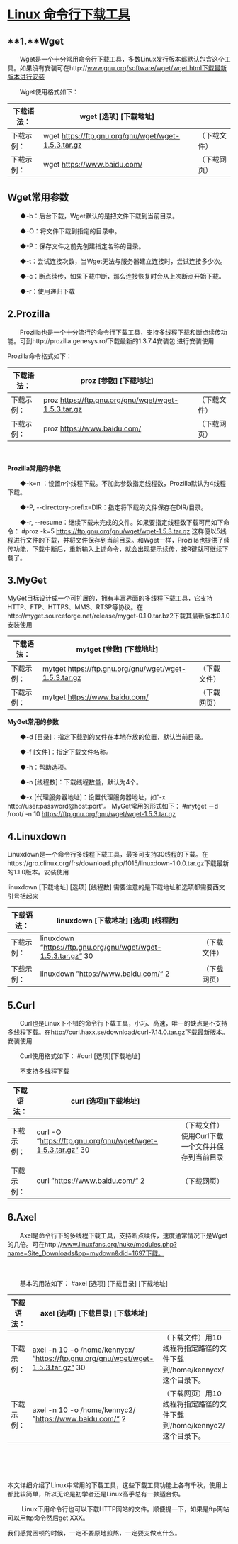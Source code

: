 # [Linux 命令行下载工具](https://www.cnblogs.com/duodmi/articles/9768094.html)

## **1.**Wget

　　Wget是一个十分常用命令行下载工具，多数Linux发行版本都默认包含这个工具。如果没有安装可在http://www.gnu.org/software/wget/wget.html下载最新版本进行安装

　　Wget使用格式如下：　　　　

| 下载语法： | wget [选项] [下载地址]                              |              |
| ---------- | --------------------------------------------------- | ------------ |
| 下载示例： | wget https://ftp.gnu.org/gnu/wget/wget-1.5.3.tar.gz | （下载文件） |
| 下载示例： | wget https://www.baidu.com/                         | （下载网页） |

 

##  

##  

##  

## Wget常用参数

　　◆-b：后台下载，Wget默认的是把文件下载到当前目录。

　　◆-O：将文件下载到指定的目录中。

　　◆-P：保存文件之前先创建指定名称的目录。

　　◆-t：尝试连接次数，当Wget无法与服务器建立连接时，尝试连接多少次。

　　◆-c：断点续传，如果下载中断，那么连接恢复时会从上次断点开始下载。

　　◆-r：使用递归下载

 

## 2.Prozilla

　　Prozilla也是一个十分流行的命令行下载工具，支持多线程下载和断点续传功能。可到http://prozilla.genesys.ro/下载最新的1.3.7.4安装包 进行安装使用

Prozilla命令格式如下：

 

| 下载语法： | proz [参数] [下载地址]                              |              |
| ---------- | --------------------------------------------------- | ------------ |
| 下载示例： | proz https://ftp.gnu.org/gnu/wget/wget-1.5.3.tar.gz | （下载文件） |
| 下载示例： | proz https://www.baidu.com/                         | （下载网页） |

 

 

 

 

　　

 

**Prozilla常用的参数**

　　◆-k=n ：设置n个线程下载。不加此参数指定线程数，Prozilla默认为4线程下载。

　　◆-P, --directory-prefix=DIR：指定将下载的文件保存在DIR/目录。

　　◆-r, --resume：继续下载未完成的文件。如果要指定线程数下载可用如下命令： #proz -k=5 https://ftp.gnu.org/gnu/wget/wget-1.5.3.tar.gz 这样便以5线程进行文件的下载，并将文件保存到当前目录。和Wget一样，Prozilla也提供了续传功能，下载中断后，重新输入上述命令，就会出现提示续传，按R键就可继续下载了。

 

## 3.MyGet

MyGet目标设计成一个可扩展的，拥有丰富界面的多线程下载工具，它支持HTTP、FTP、HTTPS、MMS、RTSP等协议。在http://myget.sourceforge.net/release/myget-0.1.0.tar.bz2下载其最新版本0.1.0 安装使用

 

| 下载语法： | mytget [参数] [下载地址]                              |              |
| ---------- | ----------------------------------------------------- | ------------ |
| 下载示例： | mytget https://ftp.gnu.org/gnu/wget/wget-1.5.3.tar.gz | （下载文件） |
| 下载示例： | mytget https://www.baidu.com/                         | （下载网页） |

 

 

 

 

 

 

**MyGet常用的参数**

　　◆-d [目录]：指定下载到的文件在本地存放的位置，默认当前目录。

　　◆-f [文件]：指定下载文件名称。

　　◆-h：帮助选项。

　　◆-n [线程数]：下载线程数量，默认为4个。

　　◆-x [代理服务器地址]：设置代理服务器地址，如“-x http://user:password@host:port”。 MyGet常用的形式如下： #mytget －d /root/ -n 10 https://ftp.gnu.org/gnu/wget/wget-1.5.3.tar.gz

 

## 4.Linuxdown

Linuxdown是一个命令行多线程下载工具，最多可支持30线程的下载。在https://gro.clinux.org/frs/download.php/1015/linuxdown-1.0.0.tar.gz下载最新的1.1.0版本。安装使用

 

linuxdown [下载地址] [选项] [线程数]  需要注意的是下载地址和选项都需要西文引号括起来

| 下载语法： | linuxdown [下载地址] [选项] [线程数]                         |              |
| ---------- | ------------------------------------------------------------ | ------------ |
| 下载示例： | linuxdown “https://ftp.gnu.org/gnu/wget/wget-1.5.3.tar.gz“ 30 | （下载文件） |
| 下载示例： | linuxdown ”https://www.baidu.com/“ 2                         | （下载网页） |

 

 

 

 

 

 

 

## 5.Curl

　　Curl也是Linux下不错的命令行下载工具，小巧、高速，唯一的缺点是不支持多线程下载。在http://curl.haxx.se/download/curl-7.14.0.tar.gz下载最新版本。安装使用


　　Curl使用格式如下： #curl [选项][下载地址]

　　不支持多线程下载

| 下载语法： | curl  [选项][下载地址]                                      |                                                  |
| ---------- | ----------------------------------------------------------- | ------------------------------------------------ |
| 下载示例： | curl -O “https://ftp.gnu.org/gnu/wget/wget-1.5.3.tar.gz“ 30 | （下载文件）使用Curl下载一个文件并保存到当前目录 |
| 下载示例： | curl ”https://www.baidu.com/“ 2                             | （下载网页）                                     |

 

 

 

 

 

 

##  

## 6.Axel

　　Axel是命令行下的多线程下载工具，支持断点续传，速度通常情况下是Wget的几倍。可在http://www.linuxfans.org/nuke/modules.php?name=Site_Downloads&op=mydown&did=1697下载。

　　

　　基本的用法如下： #axel [选项] [下载目录] [下载地址]

 

| 下载语法： | axel   [选项] [下载目录] [下载地址]                          |                                                              |
| ---------- | ------------------------------------------------------------ | ------------------------------------------------------------ |
| 下载示例： | axel  -n 10 -o /home/kennycx/ “https://ftp.gnu.org/gnu/wget/wget-1.5.3.tar.gz“ 30 | （下载文件）用10线程将指定路径的文件下载到/home/kennycx/这个目录下。 |
| 下载示例： | axel  -n 10 -o /home/kennyc2/  ”https://www.baidu.com/“ 2    | （下载网页）用10线程将指定路径的文件下载到/home/kennyc2/这个目录下。 |

 

 

 

 

 

　

 　

本文详细介绍了Linux中常用的下载工具，这些下载工具功能上各有千秋，使用上都比较简单，所以无论是初学者还是Linux高手总有一款适合你。

　　 Linux下用命令行也可以下载HTTP网站的文件。顺便提一下，如果是ftp网站可以用ftp命令然后get XXX。

 

我们感觉困顿的时候，一定不要原地煎熬，一定要支做点什么。